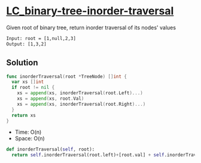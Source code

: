 # [LC_binary-tree-inorder-traversal](https://leetcode.com/problems/binary-tree-inorder-traversal)

Given root of binary tree, return inorder traversal of its nodes' values

```txt
Input: root = [1,null,2,3]
Output: [1,3,2]
```

## Solution

```go
func inorderTraversal(root *TreeNode) []int {
  var xs []int
  if root != nil {
    xs = append(xs, inorderTraversal(root.Left)...)
    xs = append(xs, root.Val)
    xs = append(xs, inorderTraversal(root.Right)...)
  }
  return xs
}
```

* Time: O(n)
* Space: O(n)

```py
def inorderTraversal(self, root):
  return self.inorderTraversal(root.left)+[root.val] + self.inorderTraversal(root.right) if root else []
```
